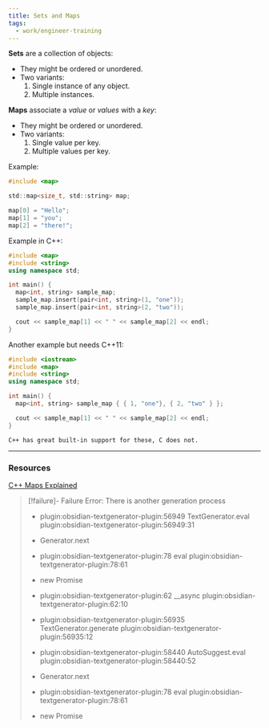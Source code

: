 ```yaml
---
title: Sets and Maps
tags:
  - work/engineer-training
---
```

**Sets** are a collection of objects:
  - They might be ordered or unordered.
  - Two variants:
      1. Single instance of any object.
      2. Multiple instances.

**Maps** associate a *value* or *values* with a *key*:
  - They might be ordered or unordered.
  - Two variants:
      1. Single value per key.
      2. Multiple values per key.

Example:
```c
#include <map>

std::map<size_t, std::string> map;

map[0] = "Hello";
map[1] = "you";
map[2] = "there!";
```

Example in C++:
```cpp
#include <map>
#include <string>
using namespace std;

int main() {
  map<int, string> sample_map;
  sample_map.insert(pair<int, string>(1, "one"));
  sample_map.insert(pair<int, string>(2, "two"));

  cout << sample_map[1] << " " << sample_map[2] << endl;
}
```

Another example but needs C++11:
```cpp
#include <iostream>
#include <map>
#include <string>
using namespace std;

int main() {
  map<int, string> sample_map { { 1, "one"}, { 2, "two" } };

  cout << sample_map[1] << " " << sample_map[2] << endl;
}
```
```ad-note
C++ has great built-in support for these, C does not.
```

---
### Resources
[C++ Maps Explained](https://www.udacity.com/blog/2020/03/c-maps-explained.html)
> [!failure]- Failure 
>   Error: There is another generation process
>   
>   - plugin:obsidian-textgenerator-plugin:56949 TextGenerator.eval
>     plugin:obsidian-textgenerator-plugin:56949:31
>   
>   - Generator.next
>   
>   - plugin:obsidian-textgenerator-plugin:78 eval
>     plugin:obsidian-textgenerator-plugin:78:61
>   
>   - new Promise
>   
>   - plugin:obsidian-textgenerator-plugin:62 __async
>     plugin:obsidian-textgenerator-plugin:62:10
>   
>   - plugin:obsidian-textgenerator-plugin:56935 TextGenerator.generate
>     plugin:obsidian-textgenerator-plugin:56935:12
>   
>   - plugin:obsidian-textgenerator-plugin:58440 AutoSuggest.eval
>     plugin:obsidian-textgenerator-plugin:58440:52
>   
>   - Generator.next
>   
>   - plugin:obsidian-textgenerator-plugin:78 eval
>     plugin:obsidian-textgenerator-plugin:78:61
>   
>   - new Promise
>   
>  

